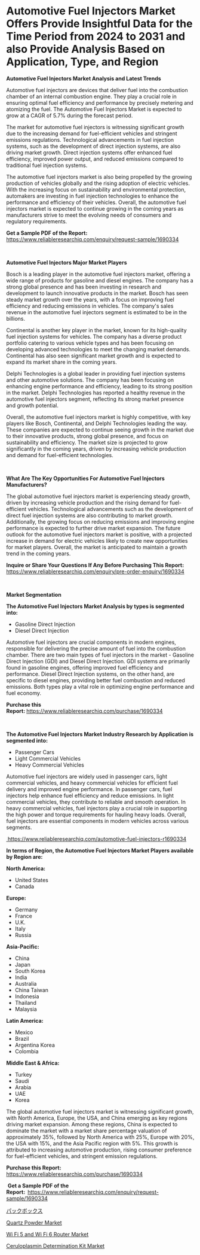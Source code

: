 <p><h1>Automotive Fuel Injectors Market Offers Provide Insightful Data for the Time Period from 2024 to 2031 and also Provide Analysis Based on Application, Type, and Region</h1></p><p><strong>Automotive Fuel Injectors Market Analysis and Latest Trends</strong></p>
<p><p>Automotive fuel injectors are devices that deliver fuel into the combustion chamber of an internal combustion engine. They play a crucial role in ensuring optimal fuel efficiency and performance by precisely metering and atomizing the fuel. The Automotive Fuel Injectors Market is expected to grow at a CAGR of 5.7% during the forecast period.</p><p>The market for automotive fuel injectors is witnessing significant growth due to the increasing demand for fuel-efficient vehicles and stringent emissions regulations. Technological advancements in fuel injection systems, such as the development of direct injection systems, are also driving market growth. Direct injection systems offer enhanced fuel efficiency, improved power output, and reduced emissions compared to traditional fuel injection systems.</p><p>The automotive fuel injectors market is also being propelled by the growing production of vehicles globally and the rising adoption of electric vehicles. With the increasing focus on sustainability and environmental protection, automakers are investing in fuel injection technologies to enhance the performance and efficiency of their vehicles. Overall, the automotive fuel injectors market is expected to continue growing in the coming years as manufacturers strive to meet the evolving needs of consumers and regulatory requirements.</p></p>
<p><strong>Get a Sample PDF of the Report:&nbsp;</strong> <a href="https://www.reliableresearchiq.com/enquiry/request-sample/1690334">https://www.reliableresearchiq.com/enquiry/request-sample/1690334</a></p>
<p>&nbsp;</p>
<p><strong>Automotive Fuel Injectors Major Market Players</strong></p>
<p><p>Bosch is a leading player in the automotive fuel injectors market, offering a wide range of products for gasoline and diesel engines. The company has a strong global presence and has been investing in research and development to launch innovative products in the market. Bosch has seen steady market growth over the years, with a focus on improving fuel efficiency and reducing emissions in vehicles. The company's sales revenue in the automotive fuel injectors segment is estimated to be in the billions.</p><p>Continental is another key player in the market, known for its high-quality fuel injection systems for vehicles. The company has a diverse product portfolio catering to various vehicle types and has been focusing on developing advanced technologies to meet the changing market demands. Continental has also seen significant market growth and is expected to expand its market share in the coming years.</p><p>Delphi Technologies is a global leader in providing fuel injection systems and other automotive solutions. The company has been focusing on enhancing engine performance and efficiency, leading to its strong position in the market. Delphi Technologies has reported a healthy revenue in the automotive fuel injectors segment, reflecting its strong market presence and growth potential.</p><p>Overall, the automotive fuel injectors market is highly competitive, with key players like Bosch, Continental, and Delphi Technologies leading the way. These companies are expected to continue seeing growth in the market due to their innovative products, strong global presence, and focus on sustainability and efficiency. The market size is projected to grow significantly in the coming years, driven by increasing vehicle production and demand for fuel-efficient technologies.</p></p>
<p>&nbsp;</p>
<p><strong>What Are The Key Opportunities For Automotive Fuel Injectors Manufacturers?</strong></p>
<p><p>The global automotive fuel injectors market is experiencing steady growth, driven by increasing vehicle production and the rising demand for fuel-efficient vehicles. Technological advancements such as the development of direct fuel injection systems are also contributing to market growth. Additionally, the growing focus on reducing emissions and improving engine performance is expected to further drive market expansion. The future outlook for the automotive fuel injectors market is positive, with a projected increase in demand for electric vehicles likely to create new opportunities for market players. Overall, the market is anticipated to maintain a growth trend in the coming years.</p></p>
<p><strong>Inquire or Share Your Questions If Any Before Purchasing This Report:</strong> <a href="https://www.reliableresearchiq.com/enquiry/pre-order-enquiry/1690334">https://www.reliableresearchiq.com/enquiry/pre-order-enquiry/1690334</a></p>
<p>&nbsp;</p>
<p><strong>Market Segmentation</strong></p>
<p><strong>The Automotive Fuel Injectors Market Analysis by types is segmented into:</strong></p>
<p><ul><li>Gasoline Direct Injection</li><li>Diesel Direct Injection</li></ul></p>
<p><p>Automotive fuel injectors are crucial components in modern engines, responsible for delivering the precise amount of fuel into the combustion chamber. There are two main types of fuel injectors in the market - Gasoline Direct Injection (GDI) and Diesel Direct Injection. GDI systems are primarily found in gasoline engines, offering improved fuel efficiency and performance. Diesel Direct Injection systems, on the other hand, are specific to diesel engines, providing better fuel combustion and reduced emissions. Both types play a vital role in optimizing engine performance and fuel economy.</p></p>
<p><strong>Purchase this Report:&nbsp;</strong><a href="https://www.reliableresearchiq.com/purchase/1690334">https://www.reliableresearchiq.com/purchase/1690334</a></p>
<p>&nbsp;</p>
<p><strong>The Automotive Fuel Injectors Market Industry Research by Application is segmented into:</strong></p>
<p><ul><li>Passenger Cars</li><li>Light Commercial Vehicles</li><li>Heavy Commercial Vehicles</li></ul></p>
<p><p>Automotive fuel injectors are widely used in passenger cars, light commercial vehicles, and heavy commercial vehicles for efficient fuel delivery and improved engine performance. In passenger cars, fuel injectors help enhance fuel efficiency and reduce emissions. In light commercial vehicles, they contribute to reliable and smooth operation. In heavy commercial vehicles, fuel injectors play a crucial role in supporting the high power and torque requirements for hauling heavy loads. Overall, fuel injectors are essential components in modern vehicles across various segments.</p></p>
<p><a href="https://www.reliableresearchiq.com/automotive-fuel-injectors-r1690334">&nbsp;https://www.reliableresearchiq.com/automotive-fuel-injectors-r1690334</a></p>
<p><strong>In terms of Region, the Automotive Fuel Injectors Market Players available by Region are:</strong></p>
<p>
    <p> <strong> North America: </strong>
        <ul>
            <li>United States</li>
            <li>Canada</li>
        </ul>
        </p> 
    <p> <strong> Europe: </strong>
        <ul>
            <li>Germany</li>
            <li>France</li>
            <li>U.K.</li>
            <li>Italy</li>
            <li>Russia</li>
        </ul>
        </p> 
    <p> <strong> Asia-Pacific: </strong>
        <ul>
            <li>China</li>
            <li>Japan</li>
            <li>South Korea</li>
            <li>India</li>
            <li>Australia</li>
            <li>China Taiwan</li>
            <li>Indonesia</li>
            <li>Thailand</li>
            <li>Malaysia</li>
        </ul>
        </p> 
    <p> <strong> Latin America: </strong>
        <ul>
            <li>Mexico</li>
            <li>Brazil</li>
            <li>Argentina Korea</li>
            <li>Colombia</li>
        </ul>
        </p> 
    <p> <strong> Middle East & Africa: </strong>
        <ul>
            <li>Turkey</li>
            <li>Saudi</li>
            <li>Arabia</li>
            <li>UAE</li>
            <li>Korea</li>
        </ul>
    </p>
    </p>
<p><p>The global automotive fuel injectors market is witnessing significant growth, with North America, Europe, the USA, and China emerging as key regions driving market expansion. Among these regions, China is expected to dominate the market with a market share percentage valuation of approximately 35%, followed by North America with 25%, Europe with 20%, the USA with 15%, and the Asia Pacific region with 5%. This growth is attributed to increasing automotive production, rising consumer preference for fuel-efficient vehicles, and stringent emission regulations.</p></p>
<p><strong>Purchase this Report: </strong><a href="https://www.reliableresearchiq.com/purchase/1690334">https://www.reliableresearchiq.com/purchase/1690334</a></p>
<p>&nbsp;<strong>Get a Sample PDF of the Report:&nbsp;&nbsp;</strong><a href="https://www.reliableresearchiq.com/enquiry/request-sample/1690334">https://www.reliableresearchiq.com/enquiry/request-sample/1690334</a></p>
<p><strong></strong></p>
<p><p><a href="https://github.com/sghwr779811674/Market-Research-Report-List-3/blob/main/4721161396.md">パックボックス</a></p><p><a href="https://github.com/lbird53714/Market-Research-Report-List-5/blob/main/quartz-powder-market.md">Quartz Powder Market</a></p><p><a href="https://medium.com/@cpierre31945/wi-fi-5-and-wi-fi-6-router-market-a-global-and-regional-analysis-focus-on-end-user-product-and-cd3ad2ea6a95">Wi Fi 5 and Wi Fi 6 Router Market</a></p><p><a href="https://medium.com/@alicemcglynn2022/ceruloplasmin-determination-kit-market-trends-and-analysis-opportunities-and-challenges-for-9fd76f195ede">Ceruloplasmin Determination Kit Market</a></p></p>